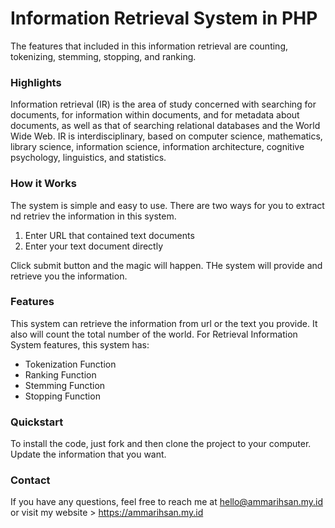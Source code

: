 # Information Retrieval System in PHP
The features that included in this information retrieval are counting, tokenizing, stemming, stopping, and ranking.


### Highlights
Information retrieval (IR) is the area of study concerned with searching for documents, for information within documents, and for metadata about documents, as well as that of searching relational databases and the World Wide Web.  IR is interdisciplinary, based on computer science, mathematics, library science, information science, information architecture, cognitive psychology, linguistics, and statistics.


### How it Works
The system is simple and easy to use. There are two ways for you to extract nd retriev the information in this system.
1. Enter URL that contained text documents
2. Enter your text document directly

Click submit button and the magic will happen. THe system will provide and retrieve you the information.


### Features
This system can retrieve the information from url or the text you provide. It also will count the total number of the world.
For Retrieval Information System features, this system has:
- Tokenization Function
- Ranking Function
- Stemming Function
- Stopping Function


### Quickstart
To install the code, just fork and then clone the project to your computer.
Update the information that you want.


### Contact 
If you have any questions, feel free to reach me at hello@ammarihsan.my.id or visit my website > https://ammarihsan.my.id
                

